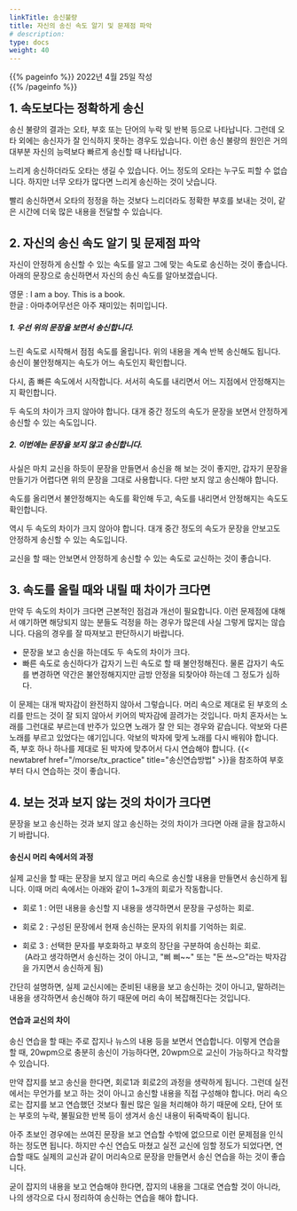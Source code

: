 ```yaml
---
linkTitle: 송신불량
title: 자신의 송신 속도 알기 및 문제점 파악
# description: 
type: docs
weight: 40
---
```

{{% pageinfo %}}
2022년 4월 25일 작성<br>
{{% /pageinfo %}}
<div oncontextmenu="return false" ondragstart="return false" onselectstart="return false">


<b><span style="font-size:150%">1. 속도보다는 정확하게 송신</span></b>

송신 불량의 결과는 오타, 부호 또는 단어의 누락 및 반복 등으로 나타납니다. 그런데 오타 외에는 송신자가 잘 인식하지 못하는 경우도 있습니다. 이런 송신 불량의 원인은 거의 대부분 자신의 능력보다 빠르게 송신할 때 나타납니다.

느리게 송신하더라도 오타는 생길 수 있습니다. 어느 정도의 오타는 누구도 피할 수 없습니다. 하지만 너무 오타가 많다면 느리게 송신하는 것이 낫습니다.

빨리 송신하면서 오타의 정정을 하는 것보다 느리더라도 정확한 부호를 보내는 것이, 같은 시간에 더욱 많은 내용을 전달할 수 있습니다.
<br><br>

<b><span style="font-size:150%">2. 자신의 송신 속도 알기 및 문제점 파악</span></b>

자신이 안정하게 송신할 수 있는 속도를 알고 그에 맞는 속도로 송신하는 것이 좋습니다. 아래의 문장으로 송신하면서 자신의 송신 속도를 알아보겠습니다.

영문 : I am a boy. This is a book.<br>
한글 : 아마추어무선은 아주 재미있는 취미입니다.

##### 1. 우선 위의 문장을 보면서 송신합니다.

느린 속도로 시작해서 점점 속도를 올립니다. 위의 내용을 계속 반복 송신해도 됩니다. 송신이 불안정해지는 속도가 어느 속도인지 확인합니다.

다시, 좀 빠른 속도에서 시작합니다. 서서히 속도를 내리면서 어느 지점에서 안정해지는지 확인합니다.

두 속도의 차이가 크지 않아야 합니다. 대개 중간 정도의 속도가 문장을 보면서 안정하게 송신할 수 있는 속도입니다.

##### 2. 이번에는 문장을 보지 않고 송신합니다.

사실은 마치 교신을 하듯이 문장을 만들면서 송신을 해 보는 것이 좋지만, 갑자기 문장을 만들기가 어렵다면 위의 문장을 그대로 사용합니다. 다만 보지 않고 송신해야 합니다.

속도를 올리면서 불안정해지는 속도를 확인해 두고, 속도를 내리면서 안정해지는 속도도 확인합니다.

역시 두 속도의 차이가 크지 않아야 합니다. 대개 중간 정도의 속도가 문장을 안보고도 안정하게 송신할 수 있는 속도입니다.

교신을 할 때는 안보면서 안정하게 송신할 수 있는 속도로 교신하는 것이 좋습니다.
<br><br>

<b><span style="font-size:150%">3. 속도를 올릴 때와 내릴 때 차이가 크다면</span></b>

만약 두 속도의 차이가 크다면 근본적인 점검과 개선이 필요합니다. 이런 문제점에 대해서 얘기하면 해당되지 않는 분들도 걱정을 하는 경우가 많은데 사실 그렇게 많지는 않습니다. 다음의 경우를 잘 따져보고 판단하시기 바랍니다.

- 문장을 보고 송신을 하는데도 두 속도의 차이가 크다.
- 빠른 속도로 송신하다가 갑자기 느린 속도로 할 때 불안정해진다. 물론 갑자기 속도를 변경하면 약간은 불안정해지지만 금방 안정을 되찾아야 하는데 그 정도가 심하다.

이 문제는 대개 박자감이 완전하지 않아서 그렇습니다. 머리 속으로 제대로 된 부호의 소리를 만드는 것이 잘 되지 않아서 키어의 박자감에 끌려가는 것입니다. 마치 혼자서는 노래를 그런대로 부르는데 반주가 있으면 노래가 잘 안 되는 경우와 같습니다. 악보와 다른 노래를 부르고 있었다는 얘기입니다. 악보의 박자에 맞게 노래를 다시 배워야 합니다. 즉, 부호 하나 하나를 제대로 된 박자에 맞추어서 다시 연습해야 합니다. {{< newtabref href="/morse/tx_practice" title="송신연습방법" >}}을 참조하여 부호부터 다시 연습하는 것이 좋습니다.
<br><br>

<b><span style="font-size:150%">4. 보는 것과 보지 않는 것의 차이가 크다면</span></b>

문장을 보고 송신하는 것과 보지 않고 송신하는 것의 차이가 크다면 아래 글을 참고하시기 바랍니다.

#### 송신시 머리 속에서의 과정

실제 교신을 할 때는 문장을 보지 않고 머리 속으로 송신할 내용을 만들면서 송신하게 됩니다. 이때 머리 속에서는 아래와 같이 1~3개의 회로가 작동합니다.
 
* 회로 1 : 어떤 내용을 송신할 지 내용을 생각하면서 문장을 구성하는 회로.

* 회로 2 : 구성된 문장에서 현재 송신하는 문자의 위치를 기억하는 회로.

* 회로 3 : 선택한 문자를 부호화하고 부호의 장단을 구분하여 송신하는 회로.<br>
  (A라고 생각하면서 송신하는 것이 아니고, "삐 삐~~" 또는 "돈 쓰~으"라는 박자감을 가지면서 송신하게 됨)

간단히 설명하면, 실제 교신시에는 준비된 내용을 보고 송신하는 것이 아니고, 말하려는 내용을 생각하면서 송신해야 하기 때문에 머리 속이 복잡해진다는 것입니다.

#### 연습과 교신의 차이

송신 연습을 할 때는 주로 잡지나 뉴스의 내용 등을 보면서 연습합니다. 이렇게 연습을 할 때, 20wpm으로 충분히 송신이 가능하다면, 20wpm으로 교신이 가능하다고 착각할 수 있습니다.

만약 잡지를 보고 송신을 한다면, 회로1과 회로2의 과정을 생략하게 됩니다. 그런데 실전에서는 무언가를 보고 하는 것이 아니고 송신할 내용을 직접 구성해야 합니다. 머리 속으로는 잡지를 보고 연습했던 것보다 훨씬 많은 일을 처리해야 하기 때문에 오타, 단어 또는 부호의 누락, 불필요한 반복 등이 생겨서 송신 내용이 뒤죽박죽이 됩니다.

아주 초보인 경우에는 쓰여진 문장을 보고 연습할 수밖에 없으므로 이런 문제점을 인식하는 정도면 됩니다. 하지만 수신 연습도 마쳤고 실전 교신에 임할 정도가 되었다면, 연습할 때도 실제의 교신과 같이 머리속으로 문장을 만들면서 송신 연습을 하는 것이 좋습니다.

굳이 잡지의 내용을 보고 연습해야 한다면, 잡지의 내용을 그대로 연습할 것이 아니라, 나의 생각으로 다시 정리하여 송신하는 연습을 해야 합니다.


</div>







